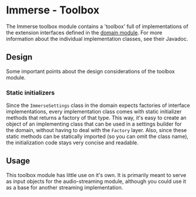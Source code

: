 # Immerse - Toolbox

The Immerse toolbox module contains a 'toolbox' full of implementations of the extension interfaces defined in the
[domain module](../domain/README.md). For more information about the individual implementation classes, see their Javadoc.

## Design

Some important points about the design considerations of the toolbox module.

### Static initializers

Since the `ImmerseSettings` class in the domain expects factories of interface implementations, every implementation class comes with static initializer methods
that returns a factory of that type. This way, it's easy to create an object of an implementing class that can be used
in a settings builder for the domain, without having to deal with the `Factory` layer. Also, since these static methods can
be statically imported (so you can omit the class name), the initialization code stays very concise and readable.

## Usage

This toolbox module has little use on it's own. It is primarily meant to serve as input objects for the audio-streaming module, although you could use it as a base
for another streaming implementation.
